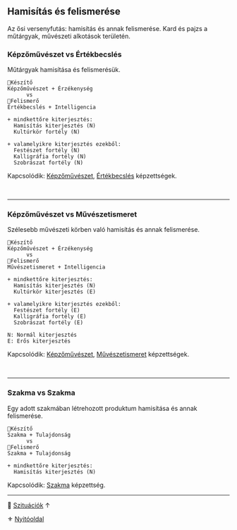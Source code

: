 ## Hamisítás és felismerése

Az ősi versenyfutás: hamisítás és annak felismerése. Kard és pajzs a műtárgyak, művészeti alkotások területén.
### Képzőművészet vs Értékbecslés

Műtárgyak hamisítása és felismerésük.

```
🔆Készítő
Képzőművészet + Érzékenység
      vs
🔆Felismerő
Értékbecslés + Intelligencia

```

```
+ mindkettőre kiterjesztés:
  Hamisítás kiterjesztés (N)
  Kultúrkör fortély (N)

+ valamelyikre kiterjesztés ezekből:
  Festészet fortély (N)
  Kalligráfia fortély (N)
  Szobrászat fortély (N)
```

Kapcsolódik: [Képzőművészet](../kepzettsegek.szekunder/kepzomuveszet.md), [Értékbecslés](../kepzettsegek.szekunder/ertekbecsles.md) képzettségek.

<br />

---
### Képzőművészet vs Művészetismeret

Szélesebb művészeti körben való hamisítás és annak felismerése.

```
🔆Készítő
Képzőművészet + Érzékenység
      vs
🔆Felismerő
Művészetismeret + Intelligencia
```

```
+ mindkettőre kiterjesztés:
  Hamisítás kiterjesztés (N)
  Kultúrkör kiterjesztés (E)
  
+ valamelyikre kiterjesztés ezekből:
  Festészet fortély (E)
  Kalligráfia fortély (E)
  Szobrászat fortély (E)
```

```
N: Normál kiterjesztés
E: Erős kiterjesztés
```

Kapcsolódik: [Képzőművészet](../kepzettsegek.szekunder/kepzomuveszet.md), [Művészetismeret](../kepzettsegek.szekunder/muveszetismeret.md) képzettségek.

<br />

---
### Szakma vs Szakma

Egy adott szakmában létrehozott produktum hamisítása és annak felismerése.

```
🔆Készítő
Szakma + Tulajdonság
      vs
🔆Felismerő
Szakma + Tulajdonság
```


```
+ mindkettőre kiterjesztés:
  Hamisítás kiterjesztés (N)
```

Kapcsolódik: [Szakma](../kepzettsegek.szekunder/szakma.md) képzettség.

---

🔗 [Szituációk](../160_szituaciok.md) ↑

⚜️ [Nyitóoldal](../start.md#16-szitu%C3%A1ci%C3%B3k)
